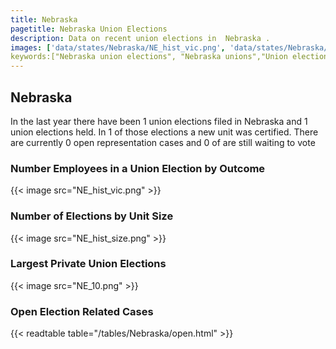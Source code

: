 ```yaml
---
title: Nebraska
pagetitle: Nebraska Union Elections
description: Data on recent union elections in  Nebraska .
images: ['data/states/Nebraska/NE_hist_vic.png', 'data/states/Nebraska/NE_hist_size.png', 'data/states/Nebraska/NE_10.png']
keywords:["Nebraska union elections", "Nebraska unions","Union elections"]
---
```

##  Nebraska

In the last year there have been 1 union elections filed in Nebraska and 1 union elections held. In 1 of those elections a new unit was certified. There are currently 0 open representation cases and 0 of are still waiting to vote

### Number Employees in a Union Election by Outcome
{{< image src="NE_hist_vic.png" >}}

### Number of Elections by Unit Size
{{< image src="NE_hist_size.png" >}}

### Largest Private Union Elections
{{< image src="NE_10.png" >}}

### Open Election Related Cases
{{< readtable table="/tables/Nebraska/open.html" >}}

